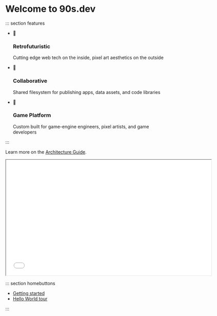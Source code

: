 # Welcome to 90s.dev

::: section features

- 🧪
  ### Retrofuturistic
  Cutting edge web tech on the inside, pixel art aesthetics on the outside

- 🤝
  ### Collaborative
  Shared filesystem for publishing apps, data assets, and code libraries

- 🔨
  ### Game Platform
  Custom built for game-engine engineers, pixel artists, and game developers

:::

Learn more on the [Architecture Guide](guides/architecture.md#architecture).

<iframe src='/os/#sys/apps/spritemaker.app.js' width="640" height="360"></iframe>

::: section homebuttons

- [Getting started](about/getting-started.md#getting-started)
- [Hello World tour](about/hello-world.md#hello-world-tour)

:::
